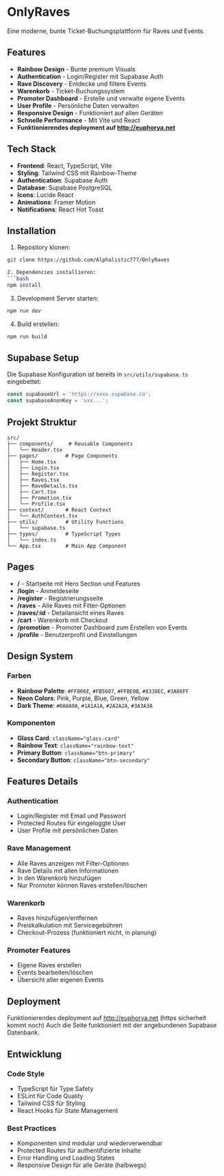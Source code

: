 # OnlyRaves 

Eine moderne, bunte Ticket-Buchungsplattform für Raves und Events.

## Features

- **Rainbow Design** - Bunte premium Visuals
- **Authentication** - Login/Register mit Supabase Auth
- **Rave Discovery** - Entdecke und filtere Events
- **Warenkorb** - Ticket-Buchungssystem
- **Promoter Dashboard** - Erstelle und verwalte eigene Events
- **User Profile** - Persönliche Daten verwalten
- **Responsive Design** - Funktioniert auf allen Geräten
- **Schnelle Performance** - Mit Vite und React
- **Funktionierendes deployment auf http://euphorya.net**

## Tech Stack

- **Frontend**: React, TypeScript, Vite
- **Styling**: Tailwind CSS mit Rainbow-Theme
- **Authentication**: Supabase Auth
- **Database**: Supabase PostgreSQL
- **Icons**: Lucide React
- **Animations**: Framer Motion
- **Notifications**: React Hot Toast

## Installation

1. Repository klonen:
```bash
git clone https://github.com/Alphalistic777/OnlyRaves

2. Dependencies installieren:
```bash
npm install
```

3. Development Server starten:
```bash
npm run dev
```

4. Build erstellen:
```bash
npm run build
```

## Supabase Setup

Die Supabase Konfiguration ist bereits in `src/utils/supabase.ts` eingebettet:

```typescript
const supabaseUrl = 'https://xxxx.supabase.co';
const supabaseAnonKey = 'xxx...';
```

## Projekt Struktur

```
src/
├── components/     # Reusable Components
│   └── Header.tsx
├── pages/         # Page Components
│   ├── Home.tsx
│   ├── Login.tsx
│   ├── Register.tsx
│   ├── Raves.tsx
│   ├── RaveDetails.tsx
│   ├── Cart.tsx
│   ├── Promotion.tsx
│   └── Profile.tsx
├── context/       # React Context
│   └── AuthContext.tsx
├── utils/         # Utility Functions
│   └── supabase.ts
├── types/         # TypeScript Types
│   └── index.ts
└── App.tsx        # Main App Component
```

## Pages

- **/** - Startseite mit Hero Section und Features
- **/login** - Anmeldeseite
- **/register** - Registrierungsseite
- **/raves** - Alle Raves mit Filter-Optionen
- **/raves/:id** - Detailansicht eines Raves
- **/cart** - Warenkorb mit Checkout
- **/promotion** - Promoter Dashboard zum Erstellen von Events
- **/profile** - Benutzerprofil und Einstellungen

## Design System

### Farben
- **Rainbow Palette**: `#FF006E`, `#FB5607`, `#FFBE0B`, `#8338EC`, `#3A86FF`
- **Neon Colors**: Pink, Purple, Blue, Green, Yellow
- **Dark Theme**: `#0A0A0A`, `#1A1A1A`, `#2A2A2A`, `#3A3A3A`

### Komponenten
- **Glass Card**: `className="glass-card"`
- **Rainbow Text**: `className="rainbow-text"`
- **Primary Button**: `className="btn-primary"`
- **Secondary Button**: `className="btn-secondary"`

## Features Details

### Authentication
- Login/Register mit Email und Passwort
- Protected Routes für eingeloggte User
- User Profile mit persönlichen Daten

### Rave Management
- Alle Raves anzeigen mit Filter-Optionen
- Rave Details mit allen Informationen
- In den Warenkorb hinzufügen
- Nur Promoter können Raves erstellen/löschen

### Warenkorb
- Raves hinzufügen/entfernen
- Preiskalkulation mit Servicegebühren
- Checkout-Prozess (funktioniert nicht, in planung)

### Promoter Features
- Eigene Raves erstellen
- Events bearbeiten/löschen
- Übersicht aller eigenen Events

## Deployment

Funktionierendes deployment auf http://euphorya.net (https sicherheit kommt noch)
Auch die Seite funktioniert mit der angebundenen Supabase Datenbank.

## Entwicklung

### Code Style
- TypeScript für Type Safety
- ESLint für Code Quality
- Tailwind CSS für Styling
- React Hooks für State Management

### Best Practices
- Komponenten sind modular und wiederverwendbar
- Protected Routes für authentifizierte Inhalte
- Error Handling und Loading States
- Responsive Design für alle Geräte (halbwegs)


